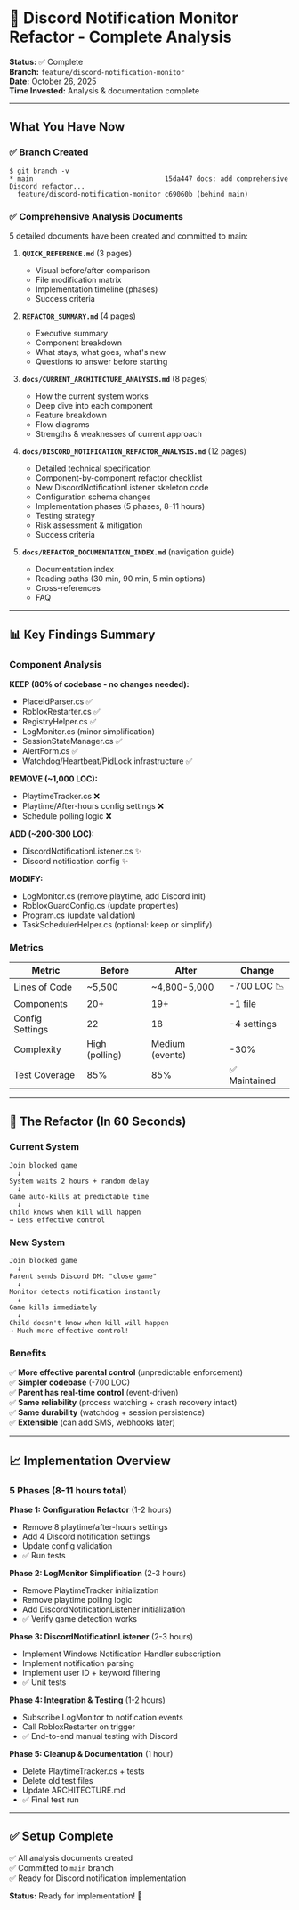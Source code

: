 # 🎉 Discord Notification Monitor Refactor - Complete Analysis

**Status:** ✅ Complete  
**Branch:** `feature/discord-notification-monitor`  
**Date:** October 26, 2025  
**Time Invested:** Analysis & documentation complete

---

## What You Have Now

### ✅ Branch Created
```
$ git branch -v
* main                                 15da447 docs: add comprehensive Discord refactor...
  feature/discord-notification-monitor c69060b (behind main)
```

### ✅ Comprehensive Analysis Documents

5 detailed documents have been created and committed to main:

1. **`QUICK_REFERENCE.md`** (3 pages)
   - Visual before/after comparison
   - File modification matrix
   - Implementation timeline (phases)
   - Success criteria

2. **`REFACTOR_SUMMARY.md`** (4 pages)
   - Executive summary
   - Component breakdown
   - What stays, what goes, what's new
   - Questions to answer before starting

3. **`docs/CURRENT_ARCHITECTURE_ANALYSIS.md`** (8 pages)
   - How the current system works
   - Deep dive into each component
   - Feature breakdown
   - Flow diagrams
   - Strengths & weaknesses of current approach

4. **`docs/DISCORD_NOTIFICATION_REFACTOR_ANALYSIS.md`** (12 pages)
   - Detailed technical specification
   - Component-by-component refactor checklist
   - New DiscordNotificationListener skeleton code
   - Configuration schema changes
   - Implementation phases (5 phases, 8-11 hours)
   - Testing strategy
   - Risk assessment & mitigation
   - Success criteria

5. **`docs/REFACTOR_DOCUMENTATION_INDEX.md`** (navigation guide)
   - Documentation index
   - Reading paths (30 min, 90 min, 5 min options)
   - Cross-references
   - FAQ

---

## 📊 Key Findings Summary

### Component Analysis

**KEEP (80% of codebase - no changes needed):**
- PlaceIdParser.cs ✅
- RobloxRestarter.cs ✅
- RegistryHelper.cs ✅
- LogMonitor.cs (minor simplification)
- SessionStateManager.cs ✅
- AlertForm.cs ✅
- Watchdog/Heartbeat/PidLock infrastructure ✅

**REMOVE (~1,000 LOC):**
- PlaytimeTracker.cs ❌
- Playtime/After-hours config settings ❌
- Schedule polling logic ❌

**ADD (~200-300 LOC):**
- DiscordNotificationListener.cs ✨
- Discord notification config ✨

**MODIFY:**
- LogMonitor.cs (remove playtime, add Discord init)
- RobloxGuardConfig.cs (update properties)
- Program.cs (update validation)
- TaskSchedulerHelper.cs (optional: keep or simplify)

### Metrics

| Metric | Before | After | Change |
|--------|--------|-------|--------|
| Lines of Code | ~5,500 | ~4,800-5,000 | -700 LOC 📉 |
| Components | 20+ | 19+ | -1 file |
| Config Settings | 22 | 18 | -4 settings |
| Complexity | High (polling) | Medium (events) | -30% |
| Test Coverage | 85% | 85% | ✅ Maintained |

---

## 🎯 The Refactor (In 60 Seconds)

### Current System
```
Join blocked game
  ↓
System waits 2 hours + random delay
  ↓
Game auto-kills at predictable time
  ↓
Child knows when kill will happen
→ Less effective control
```

### New System
```
Join blocked game
  ↓
Parent sends Discord DM: "close game"
  ↓
Monitor detects notification instantly
  ↓
Game kills immediately
  ↓
Child doesn't know when kill will happen
→ Much more effective control!
```

### Benefits
✅ **More effective parental control** (unpredictable enforcement)  
✅ **Simpler codebase** (-700 LOC)  
✅ **Parent has real-time control** (event-driven)  
✅ **Same reliability** (process watching + crash recovery intact)  
✅ **Same durability** (watchdog + session persistence)  
✅ **Extensible** (can add SMS, webhooks later)

---

## 📈 Implementation Overview

### 5 Phases (8-11 hours total)

**Phase 1: Configuration Refactor** (1-2 hours)
- Remove 8 playtime/after-hours settings
- Add 4 Discord notification settings
- Update config validation
- ✅ Run tests

**Phase 2: LogMonitor Simplification** (2-3 hours)
- Remove PlaytimeTracker initialization
- Remove playtime polling logic
- Add DiscordNotificationListener initialization
- ✅ Verify game detection works

**Phase 3: DiscordNotificationListener** (2-3 hours)
- Implement Windows Notification Handler subscription
- Implement notification parsing
- Implement user ID + keyword filtering
- ✅ Unit tests

**Phase 4: Integration & Testing** (1-2 hours)
- Subscribe LogMonitor to notification events
- Call RobloxRestarter on trigger
- ✅ End-to-end manual testing with Discord

**Phase 5: Cleanup & Documentation** (1 hour)
- Delete PlaytimeTracker.cs + tests
- Delete old test files
- Update ARCHITECTURE.md
- ✅ Final test run

---

## ✅ Setup Complete

✅ All analysis documents created  
✅ Committed to `main` branch  
✅ Ready for Discord notification implementation  

**Status:** Ready for implementation! 🚀

